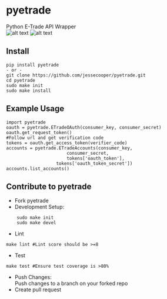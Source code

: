 # pyetrade

Python E-Trade API Wrapper   
![alt text](https://img.shields.io/pypi/v/pyetrade.svg "PyPi Version Badge")
![alt text](https://img.shields.io/pypi/l/pyetrade.svg "PyPi License Badge")


## Install
```
pip install pyetrade
- or -
git clone https://github.com/jessecooper/pyetrade.git
cd pyetrade
sudo make init
sudo make install
```
## Example Usage
```
import pyetrade
oauth = pyetrade.ETradeOAuth(consumer_key, consumer_secret)
oauth.get_request_token()
#Follow url and get verification code
tokens = oauth.get_access_token(verifier_code)
accounts = pyetrade.ETradeAccounts(consumer_key,
			           consumer_secret, 
			           tokens['oauth_token'],
				   tokens['oauth_token_secret'])
accounts.list_accounts()
```
## Contribute to pyetrade
* Fork pyetrade
* Development Setup:  
```
    sudo make init  
    sudo make devel
```
* Lint  
```
make lint #Lint score should be >=8
```
* Test  
```
make test #Ensure test coverage is >80%
```
* Push Changes:  
Push changes to a branch on your forked repo
* Create pull request
